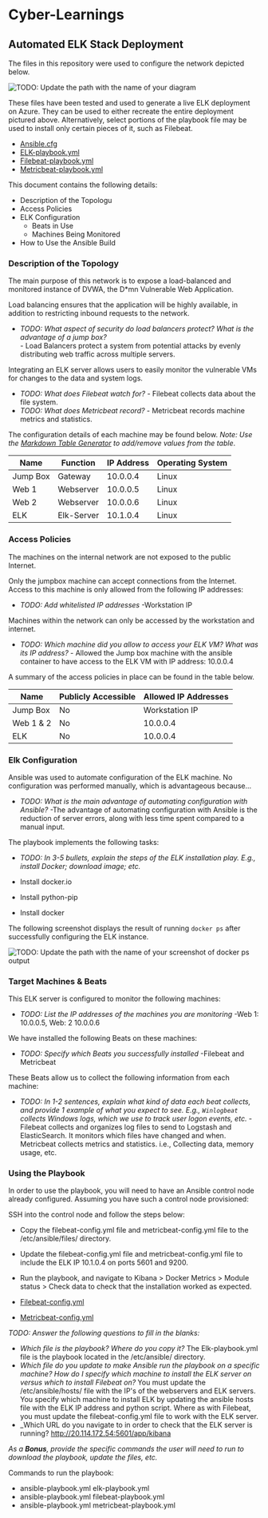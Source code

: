 # Cyber-Learnings

## Automated ELK Stack Deployment

The files in this repository were used to configure the network depicted below.

![TODO: Update the path with the name of your diagram](Images/Network_Diagram.png)

These files have been tested and used to generate a live ELK deployment on Azure. They can be used to either recreate the entire deployment pictured above. Alternatively, select portions of the playbook file may be used to install only certain pieces of it, such as Filebeat.

- [Ansible.cfg](https://github.com/aabraha18/Cyber-Learnings/blob/c38061595dee4ad2cf9e9d2f4da8d3e296b9ff5d/Ansible/ansible.cfg)
- [ELK-playbook.yml](https://github.com/aabraha18/Cyber-Learnings/blob/50efadadd7844007f716a3484b8e72171bbb7315/Ansible/elk-playbook.yml)
- [Filebeat-playbook.yml](https://github.com/aabraha18/Cyber-Learnings/blob/c38061595dee4ad2cf9e9d2f4da8d3e296b9ff5d/Ansible/file-beat.yml)
- [Metricbeat-playbook.yml](https://github.com/aabraha18/Cyber-Learnings/blob/c38061595dee4ad2cf9e9d2f4da8d3e296b9ff5d/Ansible/metricbeat-config.yml)

This document contains the following details:
- Description of the Topologu
- Access Policies
- ELK Configuration
  - Beats in Use
  - Machines Being Monitored
- How to Use the Ansible Build


### Description of the Topology

The main purpose of this network is to expose a load-balanced and monitored instance of DVWA, the D*mn Vulnerable Web Application.

Load balancing ensures that the application will be highly available, in addition to restricting inbound requests to the network.
- _TODO: What aspect of security do load balancers protect? What is the advantage of a jump box?_  
        - Load Balancers protect a system from potential attacks by evenly distributing web traffic across multiple servers.

Integrating an ELK server allows users to easily monitor the vulnerable VMs for changes to the data and system logs.
- _TODO: What does Filebeat watch for?_ 
      - Filebeat collects data about the file system.
- _TODO: What does Metricbeat record?_ 
      - Metricbeat records machine metrics and statistics.

The configuration details of each machine may be found below.
_Note: Use the [Markdown Table Generator](http://www.tablesgenerator.com/markdown_tables) to add/remove values from the table_.

| Name     |  Function  | IP Address | Operating System |
|----------|------------|------------|------------------|
| Jump Box | Gateway    | 10.0.0.4   | Linux            |
| Web 1    | Webserver  | 10.0.0.5   | Linux            |
| Web 2    | Webserver  | 10.0.0.6   | Linux            |
| ELK      | Elk-Server | 10.1.0.4   | Linux            |

### Access Policies

The machines on the internal network are not exposed to the public Internet. 

Only the jumpbox machine can accept connections from the Internet. Access to this machine is only allowed from the following IP addresses:
- _TODO: Add whitelisted IP addresses_ 
      -Workstation IP

Machines within the network can only be accessed by the workstation and internet.
- _TODO: Which machine did you allow to access your ELK VM? What was its IP address?_ 
          - Allowed the Jump box machine with the ansible container to have access to the ELK VM with IP address: 10.0.0.4

A summary of the access policies in place can be found in the table below.

| Name     | Publicly Accessible | Allowed IP Addresses |
|----------|---------------------|----------------------|
| Jump Box | No                  | Workstation IP       |
| Web 1 & 2| No                  | 10.0.0.4             |
| ELK      | No                  | 10.0.0.4             |

### Elk Configuration

Ansible was used to automate configuration of the ELK machine. No configuration was performed manually, which is advantageous because...
- _TODO: What is the main advantage of automating configuration with Ansible?_ 
      -The advantage of automating configuration with Ansible is the reduction of server errors, along with less time spent compared to a manual input.

The playbook implements the following tasks:
- _TODO: In 3-5 bullets, explain the steps of the ELK installation play. E.g., install Docker; download image; etc._

- Install docker.io
- Install python-pip
- Install docker

The following screenshot displays the result of running `docker ps` after successfully configuring the ELK instance.

![TODO: Update the path with the name of your screenshot of docker ps output](Images/docker_ps.png)

### Target Machines & Beats
This ELK server is configured to monitor the following machines:
- _TODO: List the IP addresses of the machines you are monitoring_ 
      -Web 1: 10.0.0.5, Web: 2 10.0.0.6

We have installed the following Beats on these machines:
- _TODO: Specify which Beats you successfully installed_ 
      -Filebeat and Metricbeat

These Beats allow us to collect the following information from each machine:
- _TODO: In 1-2 sentences, explain what kind of data each beat collects, and provide 1 example of what you expect to see. E.g., `Winlogbeat` collects Windows logs, which we use to track user logon events, etc._ 
      -Filebeat collects and organizes log files to send to Logstash and ElasticSearch. It monitors which files have changed and when. Metricbeat collects metrics and statistics. i.e., Collecting data, memory usage, etc.

### Using the Playbook
In order to use the playbook, you will need to have an Ansible control node already configured. Assuming you have such a control node provisioned: 

SSH into the control node and follow the steps below:
- Copy the filebeat-config.yml file and metricbeat-config.yml file to the /etc/ansible/files/ directory.
- Update the filebeat-config.yml file and metricbeat-config.yml file to include the ELK IP 10.1.0.4 on ports 5601 and 9200.
- Run the playbook, and navigate to Kibana > Docker Metrics > Module status > Check data to check that the installation worked as expected.

- [Filebeat-config.yml](https://github.com/aabraha18/Cyber-Learnings/blob/c38061595dee4ad2cf9e9d2f4da8d3e296b9ff5d/Ansible/filebeat-config.yml)
- [Metricbeat-config.yml](https://github.com/aabraha18/Cyber-Learnings/blob/c38061595dee4ad2cf9e9d2f4da8d3e296b9ff5d/Ansible/metricbeat-config.yml) 

_TODO: Answer the following questions to fill in the blanks:_
- _Which file is the playbook? Where do you copy it?_ The Elk-playbook.yml file is the playbook located in the /etc/ansible/ directory. 
- _Which file do you update to make Ansible run the playbook on a specific machine? How do I specify which machine to install the ELK server on versus which to install Filebeat on?_ You must update the /etc/ansible/hosts/ file with the IP's of the webservers and ELK servers. You specify which machine to install ELK by updating the ansible hosts file with the ELK IP address and python script. Where as with Filebeat, you must update the filebeat-config.yml file to work with the ELK server. 
- _Which URL do you navigate to in order to check that the ELK server is running? http://20.114.172.54:5601/app/kibana

_As a **Bonus**, provide the specific commands the user will need to run to download the playbook, update the files, etc._

Commands to run the playbook:
  - ansible-playbook.yml elk-playbook.yml
  - ansible-playbook.yml filebeat-playbook.yml
  - ansible-playbook.yml metricbeat-playbook.yml
